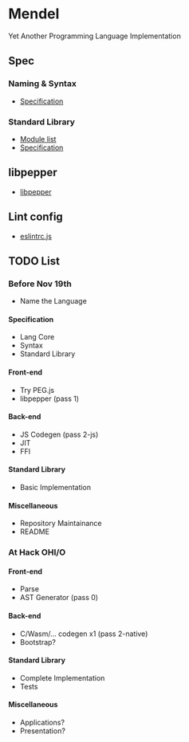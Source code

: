 # Mendel

Yet Another Programming Language Implementation

## Spec

### Naming & Syntax

* [Specification](https://github.com/hczhcz/Mendel/blob/master/lang.spec.md)

### Standard Library

* [Module list](https://github.com/hczhcz/Mendel/blob/master/lib.modules.org)
* [Specification](https://github.com/hczhcz/Mendel/blob/master/lib.spec.org)

## libpepper

* [libpepper](https://github.com/hczhcz/libpepper)

## Lint config

* [eslintrc.js](https://github.com/hczhcz/Mendel/blob/master/eslintrc.js)

## TODO List

### Before Nov 19th

* Name the Language

#### Specification

* Lang Core
* Syntax
* Standard Library

#### Front-end

* Try PEG.js
* libpepper (pass 1)

#### Back-end

* JS Codegen (pass 2-js)
* JIT
* FFI

#### Standard Library

* Basic Implementation

#### Miscellaneous

* Repository Maintainance
* README

### At Hack OHI/O

#### Front-end

* Parse
* AST Generator (pass 0)

#### Back-end

* C/Wasm/... codegen x1 (pass 2-native)
* Bootstrap?

#### Standard Library

* Complete Implementation
* Tests

#### Miscellaneous

* Applications?
* Presentation?
